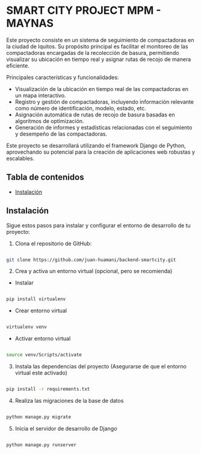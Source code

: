 # SMART CITY PROJECT MPM - MAYNAS

Este proyecto consiste en un sistema de seguimiento de compactadoras en la ciudad de Iquitos. Su propósito principal es facilitar el monitoreo de las compactadoras encargadas de la recolección de basura, permitiendo visualizar su ubicación en tiempo real y asignar rutas de recojo de manera eficiente.

Principales características y funcionalidades:

- Visualización de la ubicación en tiempo real de las compactadoras en un mapa interactivo.
- Registro y gestión de compactadoras, incluyendo información relevante como número de identificación, modelo, estado, etc.
- Asignación automática de rutas de recojo de basura basadas en algoritmos de optimización.
- Generación de informes y estadísticas relacionadas con el seguimiento y desempeño de las compactadoras.

Este proyecto se desarrollará utilizando el framework Django de Python, aprovechando su potencial para la creación de aplicaciones web robustas y escalables.

## Tabla de contenidos

- [Instalación](#instalación)

## Instalación

Sigue estos pasos para instalar y configurar el entorno de desarrollo de tu proyecto:


1. Clona el repositorio de GitHub:
```bash

git clone https://github.com/juan-huamani/backend-smartcity.git

```
2. Crea y activa un entorno virtual (opcional, pero se recomienda)

- Instalar 

```bash

pip install virtualenv 

```
- Crear entorno virtual 

```bash 

virtualenv venv 

```
- Activar entorno virtual 

```bash 

source venv/Scripts/activate 

```

3. Instala las dependencias del proyecto (Asegurarse de que el entorno virtual este activado)
```bash

pip install -r requirements.txt

```
4. Realiza las migraciones de la base de datos
```bash

python manage.py migrate

```
5. Inicia el servidor de desarrollo de Django
```bash

python manage.py runserver

```
